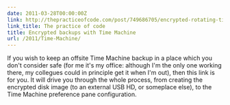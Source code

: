 ```yaml
---
date: 2011-03-28T00:00:00Z
link: http://thepracticeofcode.com/post/749686705/encrypted-rotating-time-machine-backups-on-snow
link_title: The practice of code
title: Encrypted backups with Time Machine
url: /2011/Time-Machine/
---
```


If you wish to keep an offsite Time Machine backup in a place which you don't consider safe (for me it's my office: although I'm the only one working there, my collegues could in principle get it when I'm out), then this link is for you. It will drive you through the whole process, from creating the encrypted disk image (to an external USB HD, or someplace else), to the Time Machine preference pane configuration.
